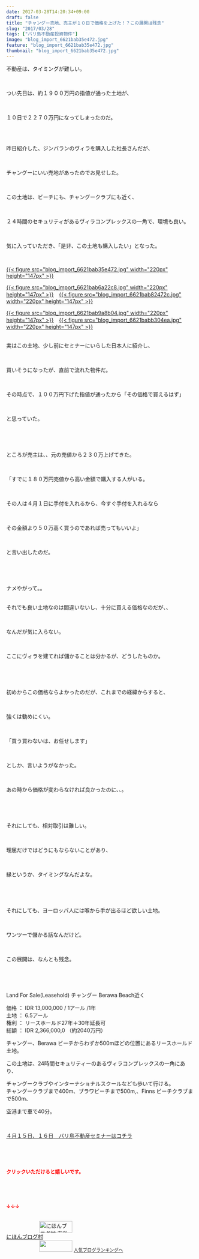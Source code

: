 ```yaml
---
date: 2017-03-28T14:20:34+09:00
draft: false
title: "チャングー売地、売主が１０日で価格を上げた！？この展開は残念"
slug: "2017/03/28"
tags: ["バリ島不動産投資物件"]
image: "blog_import_6621bab35e472.jpg"
feature: "blog_import_6621bab35e472.jpg"
thumbnail: "blog_import_6621bab35e472.jpg"
---
```

<p>不動産は、タイミングが難しい。</p><p> </p><p>つい先日は、約１９００万円の指値が通った土地が、</p><p> </p><p>１０日で２２７０万円になってしまったのだ。</p><p> </p><p><br/>昨日紹介した、ジンバランのヴィラを購入した社長さんだが、</p><p> </p><p>チャングーにいい売地があったのでお見せした。</p><p> </p><p>この土地は、ビーチにも、チャングークラブにも近く、</p><p> </p><p>２４時間のセキュリティがあるヴィラコンプレックスの一角で、環境も良い。</p><p> </p><p>気に入っていただき、「是非、この土地も購入したい」となった。</p><p> </p><p><a href="blog_import_6621bab51faa2.jpg">{{< figure src="blog_import_6621bab35e472.jpg" width="220px" height="147px" >}}</a></p><p><a href="blog_import_6621bab6a22c8.jpg">{{< figure src="blog_import_6621bab6a22c8.jpg" width="220px" height="147px" >}}</a>　<a href="blog_import_6621bab82472c.jpg">{{< figure src="blog_import_6621bab82472c.jpg" width="220px" height="147px" >}}</a></p><p><a href="blog_import_6621bab9a8b04.jpg">{{< figure src="blog_import_6621bab9a8b04.jpg" width="220px" height="147px" >}}</a>　<a href="blog_import_6621babb304ea.jpg">{{< figure src="blog_import_6621babb304ea.jpg" width="220px" height="147px" >}}</a></p><p><br/>実はこの土地、少し前にセミナーにいらした日本人に紹介し、</p><p> </p><p>買いそうになったが、直前で流れた物件だ。</p><p> </p><p>その時点で、１００万円下げた指値が通ったから「その価格で買えるはず」</p><p> </p><p>と思っていた。</p><p> </p><p> </p><p>ところが売主は、、元の売値から２３０万上げてきた。</p><p> </p><p>「すでに１８０万円売値から高い金額で購入する人がいる。</p><p> </p><p>その人は４月１日に手付を入れるから、今すぐ手付を入れるなら</p><p> </p><p>その金額より５０万高く買うのであれば売ってもいいよ」</p><p> </p><p>と言い出したのだ。</p><p> </p><p> </p><p>ナメやがって。。</p><p><br/>それでも良い土地なのは間違いないし、十分に買える価格なのだが、、</p><p> </p><p>なんだが気に入らない。</p><p> </p><p>ここにヴィラを建てれば儲かることは分かるが、どうしたものか。</p><p> </p><p> </p><p>初めからこの価格ならよかったのだが、これまでの経緯からすると、</p><p> </p><p>強くは勧めにくい。</p><p> </p><p>「買う買わないは、お任せします」</p><p> </p><p>としか、言いようがなかった。</p><p> </p><p>あの時から価格が変わらなければ良かったのに、、。</p><p> </p><p> </p><p>それにしても、相対取引は難しい。</p><p> </p><p>理屈だけではどうにもならないことがあり、</p><p> </p><p>縁というか、タイミングなんだよな。</p><p> </p><p> </p><p>それにしても、ヨーロッパ人には喉から手が出るほど欲しい土地。</p><p> </p><p>ワンツーで儲かる話なんだけど。</p><p> </p><p>この展開は、なんとも残念。</p><p> </p><p> </p><p>Land For Sale(Leasehold) チャングー Berawa Beach近く</p><p>価格 ： IDR 13,000,000 / 1アール /1年<br/>土地 ： 6.5アール<br/>権利 ： リースホールド27年＋30年延長可<br/>総額 ： IDR 2,366,000,0 （約2040万円）</p><p>チャングー、Berawa ビーチからわずか500mほどの位置にあるリースホールド土地。</p><p>この土地は、24時間セキュリティーのあるヴィラコンプレックスの一角にあり、</p><p>チャングークラブやインターナショナルスクールなども歩いて行ける。<br/>チャングークラブまで400m、ブラワビーチまで500m,、Finns ビーチクラブまで500m、</p><p>空港まで車で40分。</p><p> </p><p><a href="iin.co.jp" target="_blank"><span style="text-decoration: underline;">４月１５日、１６日　バリ島不動産セミナーはコチラ</span></a></p><p> </p><p> </p><p><font color="#ff0000" size="2"><strong>クリックいただけると嬉しいです。</strong></font></p><p> </p><p> </p><p><font color="#ff0000" size="2"><strong>↓↓↓</strong></font></p><p><br/><a href="ranking.html?p_cid=01260127" target="_blank"><img alt="にほんブログ村 海外生活ブログ バリ島情報へ" border="0" height="31" src="data:image/svg+xml;charset=utf-8,%3Csvg%20xmlns%3D%22http%3A%2F%2Fwww.w3.org%2F2000%2Fsvg%22%20title%3D%22Placeholder%20for%20Images%22%20role%3D%22presentation%22%20viewBox%3D%220%200%2088%2031%22%20%2F%3E" width="88" data-src="https://img-proxy.blog-video.jp/images?url=http%3A%2F%2Foverseas.blogmura.com%2Fbali%2Fimg%2Fbali88_31.gif" style="aspect-ratio: auto 88 / 31;"/><noscript><img alt="にほんブログ村 海外生活ブログ バリ島情報へ" border="0" height="31" src="https://img-proxy.blog-video.jp/images?url=http%3A%2F%2Foverseas.blogmura.com%2Fbali%2Fimg%2Fbali88_31.gif" width="88"></noscript></a><br/><a href="ranking.html?p_cid=01260127" target="_blank">にほんブログ村</a><br/><a href="link.php?1804582" title="人気ブログランキングへ"><img border="0" height="31" src="data:image/svg+xml;charset=utf-8,%3Csvg%20xmlns%3D%22http%3A%2F%2Fwww.w3.org%2F2000%2Fsvg%22%20title%3D%22Placeholder%20for%20Images%22%20role%3D%22presentation%22%20viewBox%3D%220%200%2088%2031%22%20%2F%3E" width="88" data-src="https://blog.with2.net/img/banner/banner_22.gif" style="aspect-ratio: auto 88 / 31;"/><noscript><img border="0" height="31" src="https://blog.with2.net/img/banner/banner_22.gif" width="88"></noscript></a> <a href="link.php?1804582" style="font-size: 12px;">人気ブログランキングへ</a></p>

